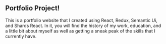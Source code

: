 ## Portfolio Project!

This is a portfolio website that I created using React, Redux, Semantic Ui, and Shards React. In it, you will find the history of my work, education, and a little bit about myself as well as getting a sneak peak of the skills that I currently have.
